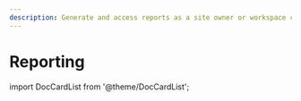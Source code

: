 ```yaml
---
description: Generate and access reports as a site owner or workspace collaborator.
---
```


# Reporting

import DocCardList from '@theme/DocCardList';

<DocCardList />